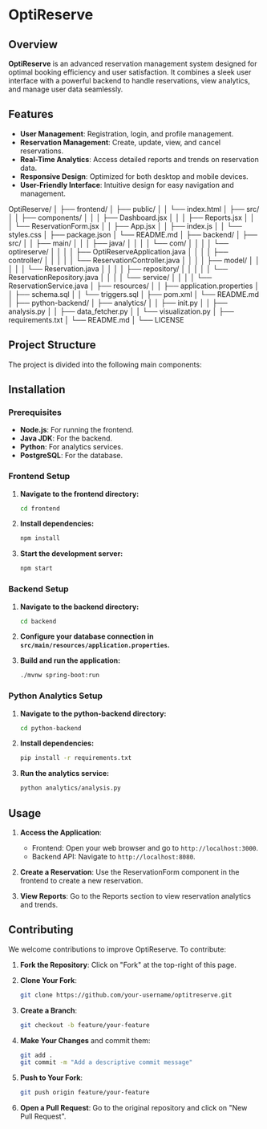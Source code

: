 # OptiReserve

## Overview

**OptiReserve** is an advanced reservation management system designed for optimal booking efficiency and user satisfaction. It combines a sleek user interface with a powerful backend to handle reservations, view analytics, and manage user data seamlessly.

## Features

- **User Management**: Registration, login, and profile management.
- **Reservation Management**: Create, update, view, and cancel reservations.
- **Real-Time Analytics**: Access detailed reports and trends on reservation data.
- **Responsive Design**: Optimized for both desktop and mobile devices.
- **User-Friendly Interface**: Intuitive design for easy navigation and management.

OptiReserve/ │ ├── frontend/ │ ├── public/ │ │ └── index.html │ ├── src/ │ │ ├── components/ │ │ │ ├── Dashboard.jsx │ │ │ ├── Reports.jsx │ │ │ └── ReservationForm.jsx │ │ ├── App.jsx │ │ ├── index.js │ │ └── styles.css │ ├── package.json │ └── README.md │ ├── backend/ │ ├── src/ │ │ ├── main/ │ │ │ ├── java/ │ │ │ │ └── com/ │ │ │ │ └── optireserve/ │ │ │ │ ├── OptiReserveApplication.java │ │ │ │ ├── controller/ │ │ │ │ │ └── ReservationController.java │ │ │ │ ├── model/ │ │ │ │ │ └── Reservation.java │ │ │ │ ├── repository/ │ │ │ │ │ └── ReservationRepository.java │ │ │ │ └── service/ │ │ │ │ └── ReservationService.java │ ├── resources/ │ │ ├── application.properties │ │ ├── schema.sql │ │ └── triggers.sql │ ├── pom.xml │ └── README.md │ ├── python-backend/ │ ├── analytics/ │ │ ├── init.py │ │ ├── analysis.py │ │ ├── data_fetcher.py │ │ └── visualization.py │ ├── requirements.txt │ └── README.md │ └── LICENSE

## Project Structure

The project is divided into the following main components:


## Installation

### Prerequisites

- **Node.js**: For running the frontend.
- **Java JDK**: For the backend.
- **Python**: For analytics services.
- **PostgreSQL**: For the database.

### Frontend Setup

1. **Navigate to the frontend directory:**

    ```bash
    cd frontend
    ```

2. **Install dependencies:**

    ```bash
    npm install
    ```

3. **Start the development server:**

    ```bash
    npm start
    ```

### Backend Setup

1. **Navigate to the backend directory:**

    ```bash
    cd backend
    ```

2. **Configure your database connection in `src/main/resources/application.properties`.**

3. **Build and run the application:**

    ```bash
    ./mvnw spring-boot:run
    ```

### Python Analytics Setup

1. **Navigate to the python-backend directory:**

    ```bash
    cd python-backend
    ```

2. **Install dependencies:**

    ```bash
    pip install -r requirements.txt
    ```

3. **Run the analytics service:**

    ```bash
    python analytics/analysis.py
    ```

## Usage

1. **Access the Application**: 
   - Frontend: Open your web browser and go to `http://localhost:3000`.
   - Backend API: Navigate to `http://localhost:8080`.

2. **Create a Reservation**: Use the ReservationForm component in the frontend to create a new reservation.

3. **View Reports**: Go to the Reports section to view reservation analytics and trends.

## Contributing

We welcome contributions to improve OptiReserve. To contribute:

1. **Fork the Repository**: Click on "Fork" at the top-right of this page.

2. **Clone Your Fork**:

    ```bash
    git clone https://github.com/your-username/optitreserve.git
    ```

3. **Create a Branch**:

    ```bash
    git checkout -b feature/your-feature
    ```

4. **Make Your Changes** and commit them:

    ```bash
    git add .
    git commit -m "Add a descriptive commit message"
    ```

5. **Push to Your Fork**:

    ```bash
    git push origin feature/your-feature
    ```

6. **Open a Pull Request**: Go to the original repository and click on "New Pull Request".


